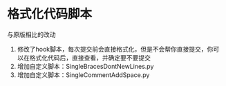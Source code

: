 # 格式化代码脚本 

与原版相比的改动

1. 修改了hook脚本，每次提交前会直接格式化，但是不会帮你直接提交，你可以在格式化代码后，直接查看，并确定要不要提交
2. 增加自定义脚本：SingleBracesDontNewLines.py 
3. 增加自定义脚本：SingleCommentAddSpace.py

